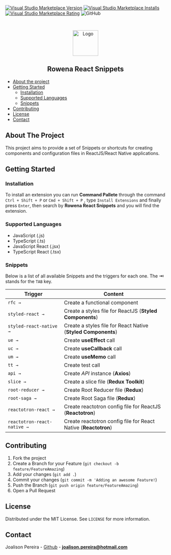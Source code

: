[![Visual Studio Marketplace Version](https://img.shields.io/visual-studio-marketplace/v/rocketseat.RocketseatReactJS.svg?label=Visual%20Studio%20Marketplace)](https://marketplace.visualstudio.com/items?itemName=rocketseat.RocketseatReactJS)
[![Visual Studio Marketplace Installs](https://img.shields.io/visual-studio-marketplace/i/rocketseat.RocketseatReactJS.svg)](https://marketplace.visualstudio.com/items?itemName=rocketseat.RocketseatReactJS)
[![Visual Studio Marketplace Rating](https://img.shields.io/visual-studio-marketplace/r/rocketseat.RocketseatReactJS.svg)](https://marketplace.visualstudio.com/items?itemName=rocketseat.RocketseatReactJS)
![GitHub](https://img.shields.io/github/license/rocketseat/rocketseat-vscode-reactjs-snippets.svg)

<!-- PROJECT LOGO -->
<br />
<p align="center">
  <a href="https://github.com/joalisonpereira">
    <img src="https://github.com/joalisonpereira/rowena-react-snippets/blob/master/images/rowena.png?raw=true" width="80" alt="Logo">
  </a>
  <h2 align="center">Rowena React Snippets</h2>
</p>

<!-- TABLE OF CONTENTS -->

- [About the project](#about-the-project)
- [Getting Started](#getting-started)
  - [Installation](#installation)
  - [Supported Languages](#supported-languages)
  - [Snippets](#snippets)
- [Contributing](#contributing)
- [License](#license)
- [Contact](#contact)

<!-- ABOUT THE PROJECT -->

## About The Project

This project aims to provide a set of Snippets or shortcuts for creating components and configuration files in ReactJS/React Native applications.

## Getting Started

### Installation

To install an extension you can run **Command Pallete** through the command `Ctrl + Shift + P` or `Cmd + Shift + P` , type `Install Extensions` and finally press `Enter`, then search by **Rowena React Snippets** and you will find the extension.

### Supported Languages

- JavaScript (.js)
- TypeScript (.ts)
- JavaScript React (.jsx)
- TypeScript React (.tsx)

### Snippets

Below is a list of all available Snippets and the triggers for each one. The **⇥** stands for the `TAB` key.

| Trigger                     | Content                                                         |
| --------------------------- | --------------------------------------------------------------- |
| `rfc →`                     | Create a functional component                                   |
| `styled-react →`            | Create a styles file for ReactJS (**Styled Components**)        |
| `styled-react-native →`     | Create a styles file for React Native (**Styled Components**)   |
| `ue →`                      | Create **useEffect** call                                       |
| `uc →`                      | Create **useCallback** call                                     |
| `um →`                      | Create **useMemo** call                                         |
| `tt →`                      | Create test call                                                |
| `api →`                     | Create _API_ instance (**Axios**)                               |
| `slice →`                   | Create a slice file (**Redux Toolkit**)                         |
| `root-reducer →`            | Create Root Reducer file (**Redux**)                            |
| `root-saga →`               | Create Root Saga file (**Redux**)                               |
| `reactotron-react →`        | Create reactotron config file for ReactJS (**Reactotron**)      |
| `reactotron-react-native →` | Create reactotron config file for React Native (**Reactotron**) |

<!-- CONTRIBUTING -->

## Contributing

1. Fork the project
2. Create a Branch for your Feature (`git checkout -b feature/FeatureAmazing`)
3. Add your changes (`git add .`)
4. Commit your changes (`git commit -m 'Adding an awesome Feature!`)
5. Push the Branch (`git push origin feature/FeatureAmazing`)
6. Open a Pull Request

<!-- LICENSE -->

## License

Distributed under the MIT License. See `LICENSE` for more information.

<!-- CONTACT -->

## Contact

Joalison Pereira - [Github](https://github.com/joalisonpereira) - **joalison.pereira@hotmail.com**
